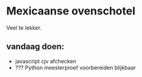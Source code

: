 # Mexicaanse ovenschotel
Veel te lekker.

## vandaag doen:
- javascript cjv afchecken
- ??? Python meesterproef voorbereiden blijkbaar
